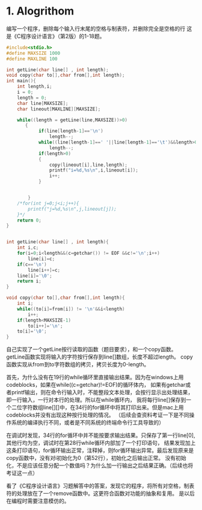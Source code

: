 # 1. Alogrithom

编写一个程序，删除每个输入行末尾的空格与制表符，并删除完全是空格的行
  这是《C程序设计语言》（第2版）的1-18题。
``` c
#include<stdio.h>
#define MAXSIZE 1000
#define MAXLINE 100

int getLine(char line[] , int length);
void copy(char to[],char from[],int length);
int main(){
    int length,i;
    i = 0;
    length = 0;
    char line[MAXSIZE];
    char lineout[MAXLINE][MAXSIZE];

    while((length = getLine(line,MAXSIZE))>0)
       {
            if(line[length-1]=='\n')
                length--;
            while((line[length-1]==' '||line[length-1]=='\t')&&length>0)
                length--;
            if(length>0)
            {
                copy(lineout[i],line,length);
                printf("i=%d,%s\n",i,lineout[i]);
                i++;
            }


        }
    /*for(int j=0;j<i;j++){
        printf("j=%d,%s\n",j,lineout[j]);
    }*/
    return 0;
}


int getLine(char line[] , int length){
    int i,c;
    for(i=0;i<length&&(c=getchar()) != EOF &&c!='\n';i++)
        line[i]=c;
    if(c=='\n')
        line[i++]=c;
    line[i]='\0';
    return i;
}

void copy(char to[],char from[],int length){
    int i;
    while((to[i]=from[i]) != '\n'&&i<length)
        i++;
    if(length<MAXSIZE-1)
        to[i++]='\n';
    to[i]='\0';
}

```

自己实现了一个getLine按行读取的函数（题目要求），和一个copy函数。
getLine函数实现将输入的字符按行保存到line[]数组，长度不超过length。
copy函数实现从from到to字符数组的拷贝，拷贝长度为0-length。

首先，为什么没有在19行的while循环里直接输出结果。因为在windows上用codeblocks，如果在while((c=getchar)!=EOF)的循环体内，
如果有getchar或者printf输出，则在命令行输入时，不能整段文本处理，会按行显示出处理结果，即一行输入，一行对本行的处理。所以在while循环内，
我将每行line[]保存到一个二位字符数组line[][]中，在34行的for循环中将其打印出来。但是mac上用codeblocks并没有出现这种按行处理的情况。
（后续会查资料考证一下是不同操作系统的编译执行不同，或者是不同系统的终端命令行工具导致的）


在调试时发现，34行的for循环中并不能按要求输出结果。只保存了第一行line[0],其他行均为空，调试时在第28行while循环内部加了一个打印语句，
结果发现加上这条打印语句，for循环输出正常，注释掉，则for循环输出异常。最后发现原来是copy函数中，没有对i初始化为0（第52行），初始化之后输出正常。
没有初始化，不是应该任意分配一个数值吗？为什么加一行输出之后结果正确。（后续也将考证这一点）


看了《C程序设计语言》习题解答中的答案，发现它的程序，将所有对空格，制表符的处理放在了一个remove函数中。这更符合函数对功能的抽象和复用。
是以后在编程时需要注意模仿的。

